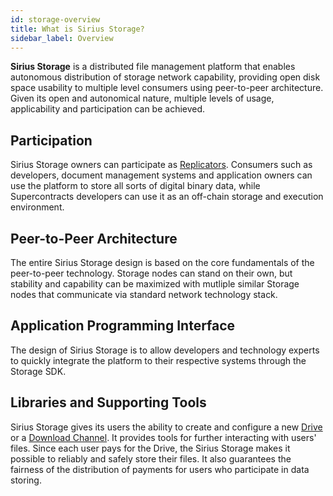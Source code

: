 ```yaml
---
id: storage-overview
title: What is Sirius Storage?
sidebar_label: Overview
---
```


**Sirius Storage** is a distributed file management platform that enables autonomous distribution of storage network capability, providing open disk space usability to multiple level consumers using peer-to-peer architecture. Given its open and autonomical nature, multiple levels of usage, applicability and participation can be achieved.

## Participation

Sirius Storage owners can participate as [Replicators](built_in_features/replicator.md). Consumers such as developers, document management systems and application owners can use the platform to store all sorts of digital binary data, while Supercontracts developers can use it as an off-chain storage and execution environment.

## Peer-to-Peer Architecture

The entire Sirius Storage design is based on the core fundamentals of the peer-to-peer technology. Storage nodes can stand on their own, but stability and capability can be maximized with mutliple similar Storage nodes that communicate via standard network technology stack.

## Application Programming Interface

The design of Sirius Storage is to allow developers and technology experts to quickly integrate the platform to their respective systems through the Storage SDK.

## Libraries and Supporting Tools

Sirius Storage gives its users the ability to create and configure a new [Drive](built_in_features/drive.md) or a [Download Channel](built_in_features/drive.md#downloading). It provides tools for further interacting with users' files. Since each user pays for the Drive, the Sirius Storage makes it possible to reliably and safely store their files. It also guarantees the fairness of the distribution of payments for users who participate in data storing.